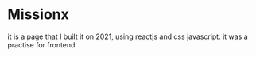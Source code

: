 # Missionx

it is a page that I built it on 2021, using reactjs and css javascript. it was a practise for frontend
